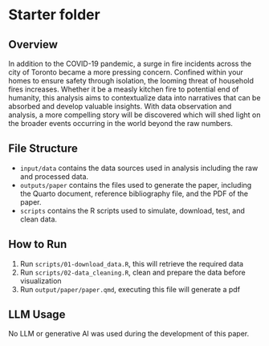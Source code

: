 # Starter folder

## Overview

In addition to the COVID-19 pandemic, a surge in fire incidents across the city of Toronto became a more pressing concern. Confined within your homes to ensure safety through isolation, the looming threat of household fires increases. Whether it be a measly kitchen fire to potential end of humanity, this analysis aims to contextualize data into narratives that can be absorbed and develop valuable insights. With data observation and analysis, a more compelling story will be discovered which will shed light on the broader events occurring in the world beyond the raw numbers.

## File Structure
-   `input/data` contains the data sources used in analysis including the raw and processed data.
-   `outputs/paper` contains the files used to generate the paper, including the Quarto document, reference bibliography file, and the PDF of the paper.
-   `scripts` contains the R scripts used to simulate, download, test, and clean data.
## How to Run

1. Run `scripts/01-download_data.R`, this will retrieve the required data
2. Run `scripts/02-data_cleaning.R`, clean and prepare the data before visualization
3. Run `output/paper/paper.qmd`, executing this file will generate a pdf

## LLM Usage
No LLM or generative AI was used during the development of this paper.